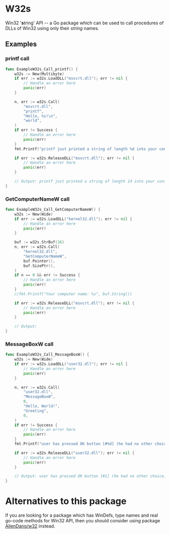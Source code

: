 # W32s
Win32 '**s**tring' API -- a Go package which can be used to call procedures of DLLs of Win32 using only their _string_ names.
## Examples
### printf call
```go
func ExampleW32s_Call_printf() {
	w32s := New(Multibyte)
	if err := w32s.LoadDLL("msvcrt.dll"); err != nil {
		// Handle an error here
		panic(err)
	}

	n, err := w32s.Call(
		"msvcrt.dll",
		"printf",
		"Hello, %s!\n",
		"world",
	)
	if err != Success {
		// Handle an error here
		panic(err)
	}
	fmt.Printf("printf just printed a string of length %d into your console!\n", n)

	if err := w32s.ReleaseDLL("msvcrt.dll"); err != nil {
		// Handle an error here
		panic(err)
	}

	// Output: printf just printed a string of length 14 into your console!
}
```
### GetComputerNameW call
```go
func ExampleW32s_Call_GetComputerNameW() {
	w32s := New(Wide)
	if err := w32s.LoadDLL("kernel32.dll"); err != nil {
		// Handle an error here
		panic(err)
	}

	buf := w32s.StrBuf(16)
	n, err := w32s.Call(
		"kernel32.dll",
		"GetComputerNameW",
		buf.Pointer(),
		buf.SizePtr(),
	)
	if n == 0 && err != Success {
		// Handle an error here
		panic(err)
	}
	//fmt.Printf("Your computer name: %s", buf.String())

	if err := w32s.ReleaseDLL("msvcrt.dll"); err != nil {
		// Handle an error here
		panic(err)
	}

	// Output:
}
```
### MessageBoxW call
```go
func ExampleW32s_Call_MessageBoxW() {
	w32s := New(Wide)
	if err := w32s.LoadDLL("user32.dll"); err != nil {
		// Handle an error here
		panic(err)
	}

	n, err := w32s.Call(
		"user32.dll",
		"MessageBoxW",
		0,
		"Hello, World!",
		"Greeting",
		0,
	)
	if err != Success {
		// Handle an error here
		panic(err)
	}
	fmt.Printf("user has pressed OK button [#%d] (he had no other choice)\n", n)

	if err := w32s.ReleaseDLL("user32.dll"); err != nil {
		// Handle an error here
		panic(err)
	}

	// Output: user has pressed OK button [#1] (he had no other choice)
}
```
# Alternatives to this package
If you are looking for a package which has WinDefs, type names and real go-code methods for Win32 API, then you should consider using package [AllenDang/w32](https://github.com/AllenDang/w32) instead.

